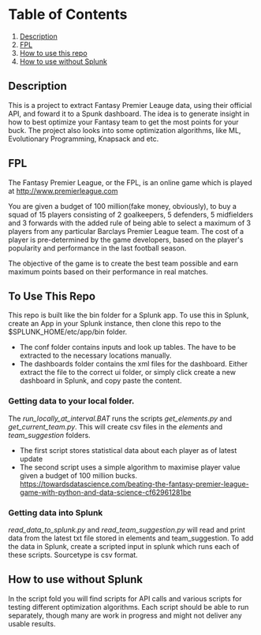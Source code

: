# Table of Contents
1. [Description](#description)
2. [FPL](#fpl)
3. [How to use this repo](#use-this-repo)
4. [How to use without Splunk](#without-splunk)

## Description<a name="description"></a>
This is a project to extract Fantasy Premier Leauge data, using their official API, and foward it to a Spunk dashboard.
The idea is to generate insight in how to best optimize your Fantasy team to get the most points for your buck. 
The project also looks into some optimization algorithms, like ML, Evolutionary Programming, Knapsack and etc.

## FPL<a name="fpl"></a>
The Fantasy Premier League, or the FPL, is an online game which is played at http://www.premierleague.com

You are given a budget of 100 million(fake money, obviously), to buy a squad of 15 players consisting of 2 goalkeepers, 5 defenders, 5 midfielders and 3 forwards with the added rule of being able to select a maximum of 3 players from any particular Barclays Premier League team. The cost of a player is pre-determined by the game developers, based on the player's popularity and performance in the last football season.

The objective of the game is to create the best team possible and earn maximum points based on their performance in real 
matches.

## To Use This Repo<a name="use-this-repo"></a>
This repo is built like the bin folder for a Splunk app. To use this in Splunk, create an App in your
Splunk instance, then clone this repo to the $SPLUNK_HOME/etc/app/bin folder. 
* The conf folder contains inputs and look up tables. The have to be
extracted to the necessary locations manually.
* The dashboards folder contains the xml files for the dashboard. Either extract the file
to the correct ui folder, or simply click create a new dashboard in Splunk, and copy
paste the content.

### Getting data to your local folder.
The <i>run_locally_at_interval.BAT</i> runs the scripts <i>get_elements.py</i> and <i>get_current_team.py</i>.
This will create csv files in the <i>elements</i> and <i>team_suggestion</i> folders.
* The first script stores statistical data about each player as of latest update
* The second script uses a simple algorithm to maximise player value given a budget of 100 million bucks.
https://towardsdatascience.com/beating-the-fantasy-premier-league-game-with-python-and-data-science-cf62961281be

### Getting data into Splunk<a name="description"></a> 
<i>read_data_to_splunk.py</i> and <i>read_team_suggestion.py</i> will read and print data from the latest txt file
stored in elements and team_suggestion. To add the data in Splunk, create a scripted input in splunk which runs each of these
scripts. Sourcetype is csv format. 

## How to use without Splunk<a name="without-splunk"></a>
In the script fold you will find scripts for API calls and various scripts for testing different optimization
algorithms. Each script should be able to run separately, though many are work in progress and might not deliver any
usable results. 
 




